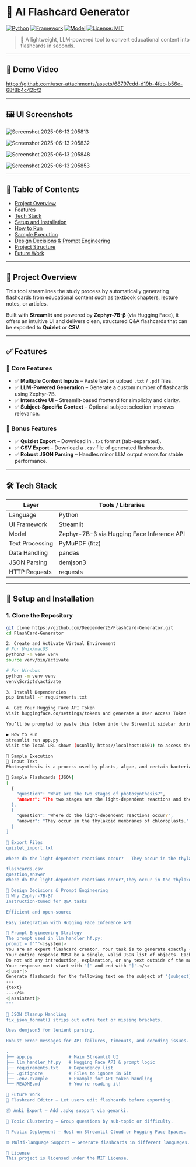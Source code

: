 # 🧠 AI Flashcard Generator

[![Python](https://img.shields.io/badge/Python-3.9%2B-blue.svg)](https://www.python.org/downloads/)
[![Framework](https://img.shields.io/badge/Framework-Streamlit-red.svg)](https://streamlit.io/)
[![Model](https://img.shields.io/badge/Model-Zephyr--7B-yellow.svg)](https://huggingface.co/HuggingFaceH4/zephyr-7b-beta)
[![License: MIT](https://img.shields.io/badge/License-MIT-green.svg)](https://opensource.org/licenses/MIT)

> 📘 A lightweight, LLM-powered tool to convert educational content into flashcards in seconds.

---

## 🎥 Demo Video

https://github.com/user-attachments/assets/68797cdd-d19b-4feb-b56e-68f8b4c42bf2

---
## 🖼️ UI Screenshots

![Screenshot 2025-06-13 205813](https://github.com/user-attachments/assets/0357900f-d342-44ee-979b-20c37ff7c5eb)

![Screenshot 2025-06-13 205832](https://github.com/user-attachments/assets/079e8080-8613-4dcf-ace5-4d2ef4f794d9)

![Screenshot 2025-06-13 205848](https://github.com/user-attachments/assets/21a2d285-03c4-44a3-a670-3112ec308626)

![Screenshot 2025-06-13 205853](https://github.com/user-attachments/assets/405fff55-8570-477f-a48d-6e60ac265512)

---

## 📑 Table of Contents

- [Project Overview](#project-overview)
- [Features](#features)
- [Tech Stack](#tech-stack)
- [Setup and Installation](#setup-and-installation)
- [How to Run](#how-to-run)
- [Sample Execution](#sample-execution)
- [Design Decisions & Prompt Engineering](#design-decisions--prompt-engineering)
- [Project Structure](#project-structure)
- [Future Work](#future-work)

---

## 🚀 Project Overview

This tool streamlines the study process by automatically generating flashcards from educational content such as textbook chapters, lecture notes, or articles.

Built with **Streamlit** and powered by **Zephyr-7B-β** (via Hugging Face), it offers an intuitive UI and delivers clean, structured Q&A flashcards that can be exported to **Quizlet** or **CSV**.

---

## ✅ Features

### 🔹 Core Features

- ✅ **Multiple Content Inputs** – Paste text or upload `.txt` / `.pdf` files.
- ✅ **LLM-Powered Generation** – Generate a custom number of flashcards using Zephyr-7B.
- ✅ **Interactive UI** – Streamlit-based frontend for simplicity and clarity.
- ✅ **Subject-Specific Context** – Optional subject selection improves relevance.

### 🔸 Bonus Features

- ✅ **Quizlet Export** – Download in `.txt` format (tab-separated).
- ✅ **CSV Export** – Download a `.csv` file of generated flashcards.
- ✅ **Robust JSON Parsing** – Handles minor LLM output errors for stable performance.

---

## 🛠️ Tech Stack

| Layer              | Tools / Libraries |
|-------------------|-------------------|
| Language           | Python            |
| UI Framework       | Streamlit         |
| Model              | Zephyr-7B-β via Hugging Face Inference API |
| Text Processing    | PyMuPDF (fitz)    |
| Data Handling      | pandas            |
| JSON Parsing       | demjson3          |
| HTTP Requests      | requests          |

---

## 🧰 Setup and Installation

### 1. Clone the Repository
```bash
git clone https://github.com/Deepender25/FlashCard-Generator.git
cd FlashCard-Generator

2. Create and Activate Virtual Environment
# For Unix/macOS
python3 -m venv venv
source venv/bin/activate

# For Windows
python -m venv venv
venv\Scripts\activate

3. Install Dependencies
pip install -r requirements.txt

4. Get Your Hugging Face API Token
Visit huggingface.co/settings/tokens and generate a User Access Token (with read permissions).

You’ll be prompted to paste this token into the Streamlit sidebar during app usage.

▶️ How to Run
streamlit run app.py
Visit the local URL shown (usually http://localhost:8501) to access the app.

🧪 Sample Execution
🔹 Input Text
Photosynthesis is a process used by plants, algae, and certain bacteria to convert light energy into chemical energy...

🔹 Sample Flashcards (JSON)
[
  {
    "question": "What are the two stages of photosynthesis?",
    "answer": "The two stages are the light-dependent reactions and the light-independent reactions (Calvin cycle)."
  },
  {
    "question": "Where do the light-dependent reactions occur?",
    "answer": "They occur in the thylakoid membranes of chloroplasts."
  }
]

🔹 Export Files
quizlet_import.txt

Where do the light-dependent reactions occur?	They occur in the thylakoid membranes of chloroplasts.

flashcards.csv
question,answer
Where do the light-dependent reactions occur?,They occur in the thylakoid membranes of chloroplasts.

🧠 Design Decisions & Prompt Engineering
🔸 Why Zephyr-7B-β?
Instruction-tuned for Q&A tasks

Efficient and open-source

Easy integration with Hugging Face Inference API

🔸 Prompt Engineering Strategy
The prompt used in llm_handler_hf.py:
prompt = f"""<|system|>
You are an expert flashcard creator. Your task is to generate exactly {num_cards} question-answer flashcards based on the provided text.
Your entire response MUST be a single, valid JSON list of objects. Each object must have a "question" key and an "answer" key.
Do not add any introduction, explanation, or any text outside of the main JSON list.
Your response must start with '[' and end with ']'.</s>
<|user|>
Generate flashcards for the following text on the subject of '{subject}':
---
{text}
---</s>
<|assistant|>
"""

🔸 JSON Cleanup Handling
fix_json_format() strips out extra text or missing brackets.

Uses demjson3 for lenient parsing.

Robust error messages for API failures, timeouts, and decoding issues.

.
├── app.py              # Main Streamlit UI
├── llm_handler_hf.py   # Hugging Face API & prompt logic
├── requirements.txt    # Dependency list
├── .gitignore          # Files to ignore in Git
├── .env.example        # Example for API token handling
└── README.md           # You're reading it!

🔮 Future Work
📝 Flashcard Editor – Let users edit flashcards before exporting.

📦 Anki Export – Add .apkg support via genanki.

🧠 Topic Clustering – Group questions by sub-topic or difficulty.

🚀 Public Deployment – Host on Streamlit Cloud or Hugging Face Spaces.

🌐 Multi-language Support – Generate flashcards in different languages.

📄 License
This project is licensed under the MIT License.
